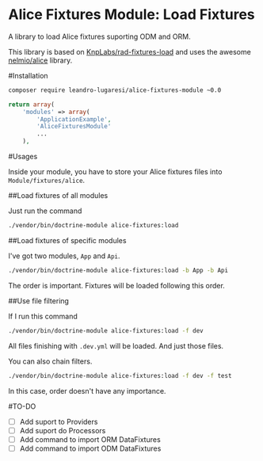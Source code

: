 Alice Fixtures Module: Load Fixtures
====================================
A library to load Alice fixtures suporting ODM and ORM.

This library is based on [KnpLabs/rad-fixtures-load](https://github.com/KnpLabs/rad-fixtures-load) and uses the awesome [nelmio/alice](https://github.com/nelmio/alice) library.

#Installation

```bash
composer require leandro-lugaresi/alice-fixtures-module ~0.0
```

```php
return array(
    'modules' => array(
        'ApplicationExample',
        'AliceFixturesModule'
        ...
    ),
```

#Usages

Inside your module, you have to store your Alice fixtures files into `Module/fixtures/alice`.

##Load fixtures of all modules

Just run the command

```bash
./vendor/bin/doctrine-module alice-fixtures:load 
```

##Load fixtures of specific modules

I've got two modules, `App` and `Api`.

```bash
./vendor/bin/doctrine-module alice-fixtures:load -b App -b Api
```

The order is important. Fixtures will be loaded following this order.

##Use file filtering

If I run this command

```bash
./vendor/bin/doctrine-module alice-fixtures:load -f dev
```

All files finishing with `.dev.yml` will be loaded. And just those files.

You can also chain filters.

```bash
./vendor/bin/doctrine-module alice-fixtures:load -f dev -f test
```

In this case, order doesn't have any importance.

#TO-DO
 
- [ ] Add suport to Providers
- [ ] Add suport do Processors
- [ ] Add command to import ORM DataFixtures
- [ ] Add command to import ODM DataFixtures
